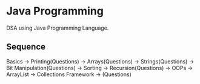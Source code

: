 # Java Programming

DSA using Java Programming Language.

## Sequence

Basics -> Printing(Questions) -> Arrays(Questions) -> Strings(Questions) -> Bit Manipulation(Questions) -> Sorting -> Recursion(Questions) -> OOPs -> ArrayList -> Collections Framework -> (Questions)
